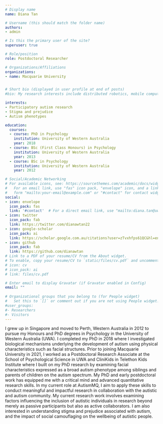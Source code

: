 ```yaml
---
# Display name
name: Diana Tan

# Username (this should match the folder name)
authors:
- admin

# Is this the primary user of the site?
superuser: true

# Role/position
role: Postdoctoral Researcher

# Organizations/Affiliations
organizations:
- name: Macquarie University


# Short bio (displayed in user profile at end of posts)
#bio: My research interests include distributed robotics, mobile computing and programmable matter.

interests:
- Participatory autism research
- Stigma and prejudice
- Autism phenotypes

education:
  courses:
  - course: PhD in Psychology
    institution: University of Western Australia
    year: 2018
  - course: BSc (First Class Honours) in Psychology
    institution: University of Western Australia
    year: 2013
  - course: BSc in Psychology
    institution: University of Western Australia
    year: 2012

# Social/Academic Networking
# For available icons, see: https://sourcethemes.com/academic/docs/widgets/#icons
#   For an email link, use "fas" icon pack, "envelope" icon, and a link in the
#   form "mailto:your-email@example.com" or "#contact" for contact widget.
social:
- icon: envelope
  icon_pack: fas
  link: '#contact'  # For a direct email link, use "mailto:diana.tan@uwa.edu.au".
- icon: twitter
  icon_pack: fab
  link: https://twitter.com/dianawtan22
- icon: google-scholar
  icon_pack: ai
  link: https://scholar.google.com.au/citations?user=zTvxhfps61QC&hl=en
- icon: github
  icon_pack: fab
  link: https://github.com/dianawtan
# Link to a PDF of your resume/CV from the About widget.
# To enable, copy your resume/CV to `static/files/cv.pdf` and uncomment the lines below.  
# icon: cv
# icon_pack: ai
# link: files/cv.pdf

# Enter email to display Gravatar (if Gravatar enabled in Config)
email: ""
  
# Organizational groups that you belong to (for People widget)
#   Set this to `[]` or comment out if you are not using People widget.  
#user_groups:
#- Researchers
#- Visitors
---
```


I grew up in Singapore and moved to Perth, Western Australia in 2012 to pursue my Honours and PhD degrees in Psychology in the University of Western Australia (UWA). I completed my PhD in 2018 where I investigated biological mechanisms underlying the development of autism using physical characteristics such as facial structures. Prior to joining Macquarie University in 2021, I worked as a Postdoctoral Research Associate at the School of Psychological Science in UWA and CliniKids in Telethon Kids Institute where I built on my PhD research by examining facial characteristics expressed as a broad autism phenotype among siblings and parents of children on the autism spectrum. My PhD and early postdoctoral work has equipped me with a critical mind and advanced quantitative research skills. In my current role at AutismMQ, I aim to apply these skills to conduct meaningful and impactful research in collaboration with the autistic and autism community. My current research work involves examining factors influencing the inclusion of autistic individuals in research beyond merely as passive participants but also as active collaborators. I am also interested in understanding stigma and prejudice associated with autism, and the impact of social camouflaging on the wellbeing of autistic people. 
